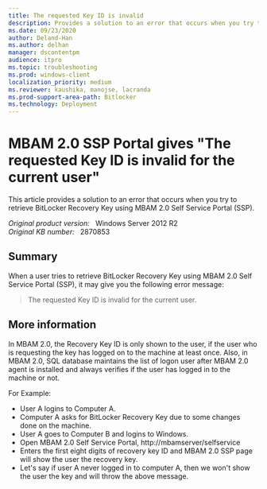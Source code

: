 ```yaml
---
title: The requested Key ID is invalid
description: Provides a solution to an error that occurs when you try to retrieve BitLocker Recovery Key using MBAM 2.0 Self Service Portal (SSP).
ms.date: 09/23/2020
author: Deland-Han 
ms.author: delhan
manager: dscontentpm
audience: itpro
ms.topic: troubleshooting
ms.prod: windows-client
localization_priority: medium
ms.reviewer: kaushika, manojse, lacranda
ms.prod-support-area-path: Bitlocker
ms.technology: Deployment
---
```

# MBAM 2.0 SSP Portal gives "The requested Key ID is invalid for the current user"

This article provides a solution to an error that occurs when you try to retrieve BitLocker Recovery Key using MBAM 2.0 Self Service Portal (SSP).

_Original product version:_ &nbsp; Windows Server 2012 R2  
_Original KB number:_ &nbsp; 2870853

## Summary

When a user tries to retrieve BitLocker Recovery Key using MBAM 2.0 Self Service Portal (SSP), it may give you the following error message:

> The requested Key ID is invalid for the current user.

## More information

In MBAM 2.0, the Recovery Key ID is only shown to the user, if the user who is requesting the key has logged on to the machine at least once. Also, in MBAM 2.0, SQL database maintains the list of logon user after MBAM 2.0 agent is installed and always verifies if the user has logged in to the machine or not.

For Example:

- User A logins to Computer A.
- Computer A asks for BitLocker Recovery Key due to some changes done on the machine.
- User A goes to Computer B and logins to Windows.
- Open MBAM 2.0 Self Service Portal, http://mbamserver/selfservice
- Enters the first eight digits of recovery key ID and MBAM 2.0 SSP page will show the user the recovery key.
- Let's say if user A never logged in to computer A, then we won't show the user the key and will throw the above message.

